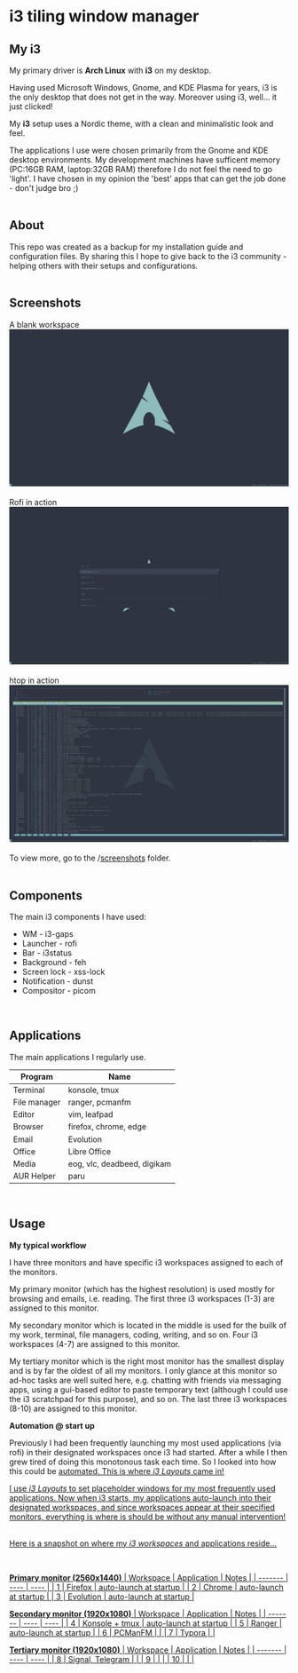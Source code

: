 # i3 tiling window manager

## My i3
My primary driver is **Arch Linux** with **i3** on my desktop.

Having used Microsoft Windows, Gnome, and KDE Plasma for years, i3 is the only desktop that does not get in the way. Moreover using i3, well... it just clicked!

My **i3** setup uses a Nordic theme, with a clean and minimalistic look and feel.

The applications I use were chosen primarily from the Gnome and KDE desktop environments. My development machines have sufficent memory (PC:16GB RAM, laptop:32GB RAM) therefore I do not feel the need to go 'light'. I have chosen in my opinion the 'best' apps that can get the job done - don't judge bro ;)
<br />
<br />

## About
This repo was created as a backup for my installation guide and configuration files. By sharing this I hope to give back to the i3 community - helping others with their setups and configurations.
<br />
<br />

## Screenshots
A blank workspace
![primary monitor](https://github.com/OpcodePete/i3/blob/main/screenshots/primary-monitor.png)
<br />
<br />
Rofi in action
![primary monitor with rofi](https://github.com/OpcodePete/i3/blob/main/screenshots/primary-monitor-rofi.png)
<br />
<br />
htop in action
![primary monitor with htop](https://github.com/OpcodePete/i3/blob/main/screenshots/primary-monitor-terminal-htop.png)
<br />
<br />
To view more, go to the /[screenshots](https://github.com/OpcodePete/i3/tree/main/screenshots) folder.
<br />
<br />

## Components
The main i3 components I have used:

- WM - i3-gaps
- Launcher - rofi
- Bar - i3status
- Background - feh
- Screen lock - xss-lock
- Notification - dunst
- Compositor - picom
<br />

## Applications
The main applications I regularly use.

| Program | Name |
| ------- | ---- |
| Terminal | konsole, tmux |
| File manager | ranger, pcmanfm |
| Editor | vim, leafpad |
| Browser | firefox, chrome, edge |
| Email | Evolution |
| Office | Libre Office |
| Media | eog, vlc, deadbeed, digikam |
| AUR Helper | paru |
<br />

## Usage

**My typical workflow**

I have three monitors and have specific i3 workspaces assigned to each of the monitors.

My primary monitor (which has the highest resolution) is used mostly for browsing and emails, i.e. reading. The first three i3 workspaces (1-3) are assigned to this monitor.

My secondary monitor which is located in the middle is used for the builk of my work, terminal, file managers, coding, writing, and so on. Four i3 workspaces (4-7) are assigned to this monitor.

My tertiary monitor which is the right most monitor has the smallest display and is by far the oldest of all my monitors. I only glance at this monitor so ad-hoc tasks are well suited here, e.g. chatting with friends via messaging apps, using a gui-based editor to paste temporary text (although I could use the i3 scratchpad for this purpose), and so on.  The last three i3 workspaces (8-10) are assigned to this monitor.
<br />

**Automation @ start up**

Previously I had been frequently launching my most used applications (via rofi) in their designated workspaces once i3 had started. After a while I then grew tired of doing this monotonous task each time. So I looked into how this could be <u>automated<u/>. This is where _i3 Layouts_ came in!
  
I use _i3 Layouts_ to set placeholder windows for my most frequently used applications. Now when i3 starts, my applications auto-launch into their designated workspaces, and since workspaces appear at their specified monitors, everything is where is should be without any manual intervention!
<br />
<br />
  
Here is a snapshot on where my _i3 workspaces_ and applications reside...

<br />

**Primary monitor (2560x1440)**
| Workspace | Application | Notes |
| ------- | ---- | ---- |
| 1 | Firefox | auto-launch at startup |
| 2 | Chrome | auto-launch at startup |
| 3 | Evolution | auto-launch at startup |
<br />

**Secondary monitor (1920x1080)**
| Workspace | Application | Notes |
| ------- | ---- | ---- |
| 4 | Konsole + tmux | auto-launch at startup |
| 5 | Ranger | auto-launch at startup |
| 6 | PCManFM | |
| 7 | Typora | |
<br />

**Tertiary monitor (1920x1080)**
| Workspace | Application | Notes |
| ------- | ---- | ---- |
| 8 | Signal, Telegram | |
| 9 | | |
| 10 | | |
